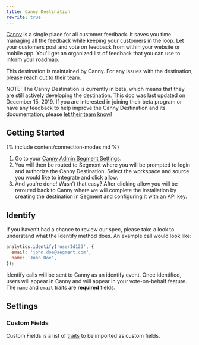 ```yaml
---
title: Canny Destination
rewrite: true
---
```


[Canny](https://canny.io) is a single place for all customer feedback. It saves you time managing all the feedback while keeping your customers in the loop. Let your customers post and vote on feedback from within your website or mobile app. You'll get an organized list of feedback that you can use to inform your roadmap.

This destination is maintained by Canny. For any issues with the destination, please [reach out to their team](segment-help@canny.io).

NOTE: The Canny Destination is currently in beta, which means that they are still actively developing the destination. This doc was last updated on December 15, 2019. If you are interested in joining their beta program or have any feedback to help improve the Canny Destination and its documentation, please [let their team know](segment-help@canny.io)!

## Getting Started
{% include content/connection-modes.md %}

1. Go to your [Canny Admin Segment Settings](https://canny.io/redirect?to=%2Fadmin%2Fsettings%2Fsegment).
2. You will then be routed to Segment where you will be prompted to login and authorize the Canny Destination. Select the workspace and source you would like to integrate and click allow.
3. And you're done! Wasn't that easy? After clicking allow you will be rerouted back to Canny where we will complete the installation by creating the destination in Segment and configuring it with an API key.


## Identify
If you haven’t had a chance to review our spec, please take a look to understand what the Identify method does. An example call would look like:

```js
analytics.identify('userId123', {
  email: 'john.doe@segment.com',
  name: 'John Doe',
});
```
Identify calls will be sent to Canny as an identify event. Once identified, users will appear in Canny and will appear in your vote-on-behalf feature. The `name` and `email` traits are **required** fields.

## Settings

### Custom Fields
Custom Fields is a list of [traits](https://segment.com/docs/connections/spec/identify/#traits) to be imported as custom fields.
